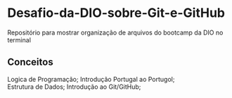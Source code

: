 # Desafio-da-DIO-sobre-Git-e-GitHub
Repositório para mostrar organização de arquivos do bootcamp da DIO no terminal
## Conceitos      
Logica de Programação;
Introdução Portugal ao Portugol;    
Estrutura de Dados;
Introdução ao Git/GitHub;
